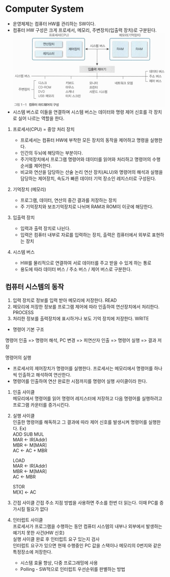 # Computer System

- 운영체제는 컴퓨터 HW를 관리하는 SW이다.
- 컴퓨터 HW 구성은 크게 프로세서, 메모리, 주변장치(입출력 장치)로 구분된다.
  ![캡처](./img/computer%20system.png)
- 시스템 버스로 이들을 연결하며 시스템 버스는 데이터와 명령 제어 신호를 각 장치로 실어 나르는 역할을 한다.

1.  프로세서(CPU) = 중앙 처리 장치
    - 프로세서는 컴퓨터 HW에 부착한 모든 장치의 동작을 제어하고 명령을 실행한다.
    - 인간의 두뇌에 해당하는 부분이다.
    - 주기억장치에서 프로그램 명령어와 데이터를 읽어와 처리하고 명령어의 수행 순서를 제어한다.
    - 비교와 연산을 담당하는 산술 논리 연산 장치(ALU)와 명령어의 해석과 실행을 담당하는 제어장치, 속도가 빠른 데이터 기억 장소인 레지스터로 구성된다.
2.  기억장치 (메모리)

    - 프로그램, 데이터, 연산의 중간 결과를 저장하는 장치
    - 주 기억장치와 보조기억장치로 나뉘며 RAM과 ROM이 이곳에 해당한다.

3.  입출력 장치
    - 입력과 출력 장치로 나뉜다.
    - 입력은 컴퓨터 내부로 자료를 입력하는 장치, 출력은 컴퓨터에서 외부로 표현하는 장치
4.  시스템 버스
    - HW를 물리적으로 연결하여 서로 데이터를 주고 받을 수 있게 하는 통로
    - 용도에 따라 데이터 버스 / 주소 버스 / 제어 버스로 구분한다.

## 컴퓨터 시스템의 동작

1.  입력 장치로 정보를 입력 받아 메모리에 저장한다. READ
2.  메모리에 저장한 정보를 프로그램 제어에 따라 인출하여 연산장치에서 처리한다. PROCESS
3.  처리한 정보를 출력장치에 표시하거나 보도 기억 장치에 저장한다. WRITE

- 명령어 기본 구조

명령어 인출 => 명령어 해석, PC 변경 => 피연산자 인출 => 명령어 실행 => 결과 저장

명령어의 실행

- 프로세서의 제어장치가 명령어를 실행한다. 프로세서는 메모리에서 명령어를 하나씩 인출하고 해석하여 연산한다.
- 명령어를 인출하여 연산 완료한 시점까지를 명령어 실행 사이클이라 한다.

1.  인출 사이클  
    메모리에서 명령어를 읽어 명령어 레지스터에 저장하고 다음 명령어를 실행하려고 프로그램 카운터를 증가시킨다.
2.  실행 사이클  
    인출한 명령어를 해독하고 그 결과에 따라 제어 신호를 발생시켜 명령어를 실행한다.
    Ex)  
    ADD SUB MUL  
    MAR <- IR(Addr)  
    MBR <- M[MAR]  
    AC <- AC + MBR

    LOAD  
    MAR <- IR(Addr)  
    MBR <- M[MAR]  
    AC <- MBR

    STOR  
    M[X] <- AC

3.  간접 사이클
    간접 주소 지점 방법을 사용하면 주소를 한번 더 읽는다. 이때 PC를 증가시킬 필요가 없다

4.  인터럽트 사이클  
    프로세서가 프로그램을 수행하는 동안 컴퓨터 시스템의 내부나 외부에서 발생하는 예기치 못한 사건(HW 신호)  
    실행 사이클 완료 후 인터럽트 요구 있는지 검사  
    인터럽트 요구가 있으면 현재 수행중인 PC 값을 스택이나 메모리의 0번지와 같은 특정장소에 저장한다.
    - 시스템 효율 향상, 다중 프로그래밍에 사용
    - Polling - SW적으로 인터럽트 우선순위를 판별하는 방법
